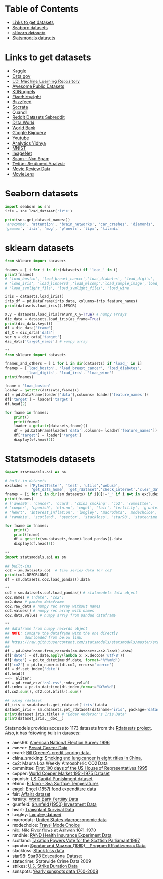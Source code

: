 Table of Contents
=================
   * [Links to get datasets](#links-to-get-datasets)
   * [Seaborn datasets](#seaborn-datasets)
   * [sklearn datasets](#sklearn-datasets)
   * [Statsmodels datasets](#statsmodels-datasets)

# Links to get datasets
- [Kaggle](https://www.kaggle.com/datasets)
- [Data gov](https://www.data.gov/)
- [UCI Machine Learning Repository](https://archive.ics.uci.edu/ml/index.php)
- [Awesome Public Datasets](https://github.com/awesomedata/awesome-public-datasets)
- [KDNuggets](http://www.kdnuggets.com/datasets/index.html)
- [Fivethirtyeight](https://fivethirtyeight.com/)
- [Buzzfeed](https://www.buzzfeed.com/)
- [Socrata](https://opendata.socrata.com/)
- [Quandl](https://www.quandl.com/)
- [Reddit Datasets Subreddit](https://www.reddit.com/r/datasets/)
- [Data World](https://data.world/)
- [World Bank](http://data.worldbank.org/)
- [Google Bigquery](https://cloud.google.com/bigquery/public-data/)
- [Youtube](https://research.google.com/youtube8m/)
- [Analytics Vidhya](https://datahack.analyticsvidhya.com/contest/all/)
- [MNIST](http://yann.lecun.com/exdb/mnist/)
- [ImageNet](http://image-net.org/)
- [Spam – Non Spam](http://www.esp.uem.es/jmgomez/smsspamcorpus/)
- [Twitter Sentiment Analysis](http://thinknook.com/twitter-sentiment-analysis-training-corpus-dataset-2012-09-22/)
- [Movie Review Data](http://www.cs.cornell.edu/People/pabo/movie-review-data/)
- [MovieLens](http://grouplens.org/)


# Seaborn datasets
```python
import seaborn as sns
iris = sns.load_dataset('iris')

print(sns.get_dataset_names())
'anscombe', 'attention', 'brain_networks', 'car_crashes', 'diamonds', 'dots', 'exercise', 'flights', 'fmri', 
'gammas', 'iris', 'mpg', 'planets', 'tips', 'titanic'
```

# sklearn datasets
```python
from sklearn import datasets

fnames = [ i for i in dir(datasets) if 'load_' in i]
print(fnames)
# 'load_boston', 'load_breast_cancer','load_diabetes', 'load_digits', 'load_files'
# 'load_iris', 'load_linnerud','load_mlcomp','load_sample_image','load_sample_images',
# 'load_svmlight_file', 'load_svmlight_files', 'load_wine'

iris = datasets.load_iris()
iris_df = pd.DataFrame(iris.data, columns=iris.feature_names)
print(datasets.load_iris().DESCR)

X,y = datasets.load_iris(return_X_y=True) # numpy arrays
dic_data = datasets.load_iris(as_frame=True)
print(dic_data.keys())
df = dic_data['frame']
df_X = dic_data['data']
ser_y = dic_data['target']
dic_data['target_names'] # numpy array

**
from sklearn import datasets

fnames_and_others = [ i for i in dir(datasets) if 'load_' in i]
fnames = ['load_boston', 'load_breast_cancer', 'load_diabetes',
          'load_digits', 'load_iris', 'load_wine']
print(fnames)

fname = 'load_boston'
loader = getattr(datasets,fname)()
df = pd.DataFrame(loader['data'],columns= loader['feature_names'])
df['target'] = loader['target']
df.head(2)

for fname in fnames:
    print()
    print(fname)
    loader = getattr(datasets,fname)()
    df = pd.DataFrame(loader['data'],columns= loader['feature_names'])
    df['target'] = loader['target']
    display(df.head(2))
```

# Statsmodels datasets
```python
import statsmodels.api as sm

# built-in datasets
excludes = ['PytestTester', 'test', 'utils','webuse',
            'get_data_home', 'get_rdataset','check_internet','clear_data_home',]
fnames = [i for i in dir(sm.datasets) if i[0]!='_' if i not in excludes ]
print(fnames)
# ['anes96', 'cancer', 'ccard', 'china_smoking', 'co2', 'committee',
# 'copper', 'cpunish', 'elnino', 'engel', 'fair', 'fertility', 'grunfeld',
# 'heart', 'interest_inflation', 'longley', 'macrodata', 'modechoice', 'nile',
# 'randhie', 'scotland', 'spector', 'stackloss', 'star98', 'statecrime', 'strikes', 'sunspots']

for fname in fnames:
    print()
    print(fname)
    df = getattr(sm.datasets,fname).load_pandas().data
    display(df.head(2))
    
**
import statsmodels.api as sm

## built-ins
co2 = sm.datasets.co2  # time series data for co2
print(co2.DESCRLONG)
df = sm.datasets.co2.load_pandas().data

**
co2 = sm.datasets.co2.load_pandas() # statsmodels data object
co2.names # ('date', 'co2')
co2.data # pandas dataframe
co2.raw_data # numpy rec array without names
co2.values() # numpy rec array with names
co2.data.values # numpy array from pandad dataframe

**
## dataframe from numpy records object
## NOTE: Compare the dataframe with the one directly 
##       downloaded from below link:
## https://raw.githubusercontent.com/statsmodels/statsmodels/master/statsmodels/datasets/co2/co2.csv
##
df = pd.DataFrame.from_records(sm.datasets.co2.load().data)
df['date'] = df.date.apply(lambda x: x.decode('utf-8'))
df['date'] = pd.to_datetime(df.date, format='%Y%m%d')
df['co2'] = pd.to_numeric(df.co2, errors='coerce')
df = df.set_index('date')
df.head()
==>  aliter:
df = pd.read_csv('co2.csv',index_col=0)
df.index = pd.to_datetime(df.index,format='%Y%m%d')
df.co2.sum(), df2.co2.bfill().sum()

## using rdataset
df_iris = sm.datasets.get_rdataset('iris').data
dataset_iris = sm.datasets.get_rdataset(dataname='iris', package='datasets')
print(dataset_iris.title) # "Edgar Anderson's Iris Data"
print(dataset_iris.__doc__)
```
Statsmodels provides access to 1173 datasets from the [Rdatasets project](https://github.com/vincentarelbundock/Rdatasets).
Also, it has following built in datasets:
- anes96:  [American National Election Survey 1996](http://www.statsmodels.org/dev/datasets/generated/anes96.html)
- cancer: [Breast Cancer Data](http://www.statsmodels.org/dev/datasets/generated/cancer.html)
- ccard: [Bill Greene’s credit scoring data.](http://www.statsmodels.org/dev/datasets/generated/ccard.html)
- china_smoking: [Smoking and lung cancer in eight cities in China.](http://www.statsmodels.org/dev/datasets/generated/china_smoking.html)
- co2: [Mauna Loa Weekly Atmospheric CO2 Data](http://www.statsmodels.org/dev/datasets/generated/co2.html)
- committee: [First 100 days of the US House of Representatives 1995](http://www.statsmodels.org/dev/datasets/generated/committee.html)
- copper: [World Copper Market 1951-1975 Dataset](http://www.statsmodels.org/dev/datasets/generated/copper.html)	
- cpunish: [US Capital Punishment dataset](http://www.statsmodels.org/dev/datasets/generated/cpunish.html)
- elnino: [El Nino - Sea Surface Temperatures	](http://www.statsmodels.org/dev/datasets/generated/elnino.html)
- engel: [Engel (1857) food expenditure data](http://www.statsmodels.org/dev/datasets/generated/engel.html)
- fair: [Affairs dataset](http://www.statsmodels.org/dev/datasets/generated/fair.html)
- fertility: [World Bank Fertility Data](http://www.statsmodels.org/dev/datasets/generated/fertility.html)
- grunfeld: [Grunfeld (1950) Investment Data](http://www.statsmodels.org/dev/datasets/generated/grunfeld.html)
- heart: [Transplant Survival Data](http://www.statsmodels.org/dev/datasets/generated/heart.html)
- longley: [Longley dataset](http://www.statsmodels.org/dev/datasets/generated/longley.html)
- macrodata: [United States Macroeconomic data](http://www.statsmodels.org/dev/datasets/generated/macrodata.html)
- modechoice: [Travel Mode Choice](http://www.statsmodels.org/dev/datasets/generated/modechoice.html)
- nile: [Nile River flows at Ashwan 1871-1970](http://www.statsmodels.org/dev/datasets/generated/nile.html)
- randhie: [RAND Health Insurance Experiment Data](http://www.statsmodels.org/dev/datasets/generated/randhie.html)
- scotland: [Taxation Powers Vote for the Scottish Parliamant 1997](http://www.statsmodels.org/dev/datasets/generated/scotland.html)
- spector: [Spector and Mazzeo (1980) - Program Effectiveness Data](http://www.statsmodels.org/dev/datasets/generated/spector.html)
- stackloss: [Stack loss data](http://www.statsmodels.org/dev/datasets/generated/stackloss.html)
- star98: [Star98 Educational Dataset](http://www.statsmodels.org/dev/datasets/generated/star98.html)
- statecrime: [Statewide Crime Data 2009](http://www.statsmodels.org/dev/datasets/generated/statecrime.html)
- strikes: [U.S. Strike Duration Data](http://www.statsmodels.org/dev/datasets/generated/strikes.html)
- sunspots: [Yearly sunspots data 1700-2008](http://www.statsmodels.org/dev/datasets/generated/sunspots.html)
